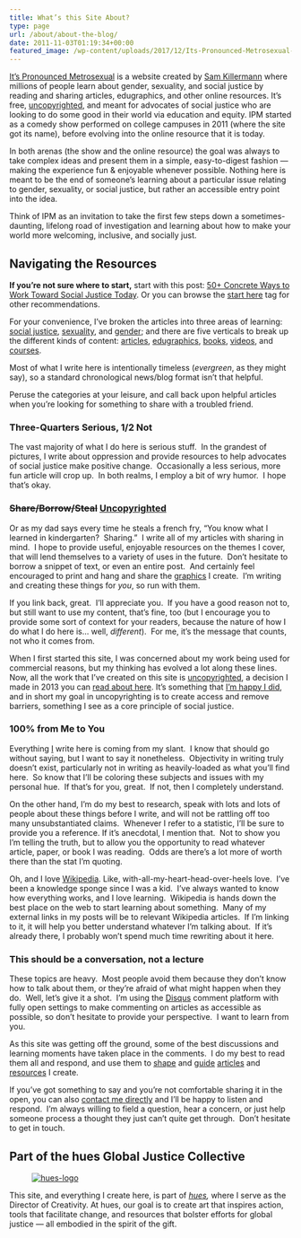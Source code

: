 ```yaml
---
title: What’s this Site About?
type: page
url: /about/about-the-blog/
date: 2011-11-03T01:19:34+00:00
featured_image: /wp-content/uploads/2017/12/Its-Pronounced-Metrosexual-Social-Card.png
---
```


[It’s Pronounced Metrosexual][1] is a website created by [Sam Killermann](/about/about-sam-killermann) where millions of people learn about gender, sexuality, and social justice by reading and sharing articles, edugraphics, and other online resources. It&#8217;s free, [uncopyrighted][2], and meant for advocates of social justice who are looking to do some good in their world via education and equity. IPM started as a comedy show performed on college campuses in 2011 (where the site got its name), before evolving into the online resource that it is today.

In both arenas (the show and the online resource) the goal was always to take complex ideas and present them in a simple, easy-to-digest fashion &#8212; making the experience fun & enjoyable whenever possible. Nothing here is meant to be the end of someone&#8217;s learning about a particular issue relating to gender, sexuality, or social justice, but rather an accessible entry point into the idea.

Think of IPM as an invitation to take the first few steps down a sometimes-daunting, lifelong road of investigation and learning about how to make your world more welcoming, inclusive, and socially just.

## Navigating the Resources

**If you&#8217;re not sure where to start,** start with this post: [50+ Concrete Ways to Work Toward Social Justice Today][4]. Or you can browse the [start here](/tags/start-here) tag for other recommendations.

For your convenience, I&#8217;ve broken the articles into three areas of learning: [social justice][6], [sexuality][7], and [gender][8]; and there are five verticals to break up the different kinds of content: [articles](/articles), [edugraphics][9], [books](/books/), [videos](/videos/), and [courses](/courses/).

Most of what I write here is intentionally timeless (_evergreen_, as they might say), so a standard chronological news/blog format isn&#8217;t that helpful. &nbsp;

Peruse the categories at your leisure, and call back upon helpful articles when you&#8217;re looking for something to share with a troubled friend.

<!-- ### Finding Articles by Social Share Popularity

As you browse the site, you might notice little badges I doodled with the share counts.

These counts show how many people have shared that thing across all the different social networks.&nbsp;You can also browse posts by their popularity, and share a&nbsp;<a rel="nofollow noopener" href="/tag/seedling/" target="_blank">Seedling</a>&nbsp;to help it break through that 1,000 share barrier, or keep adding drops to the ocean of shares of a <a rel="nofollow noopener" href="/tag/greatest-of-all-time" target="_blank">G.O.A.T.</a>

Below you can see what the badgest look like (click for big), and what they mean.

<div class="wp-block-image">
  <figure class="alignright is-resized"><a href="/popular"><img data-src="/wp-content/uploads/2018/10/ipm-social-share-badges-1024x1024.png" alt="it's pronounced metrosexual social share badges" class="wp-image-3398 lazy-load" width="512" height="512" data-srcset="/wp-content/uploads/2018/10/ipm-social-share-badges-1024x1024.png 1024w, /wp-content/uploads/2018/10/ipm-social-share-badges-150x150.png 150w, /wp-content/uploads/2018/10/ipm-social-share-badges-300x300.png 300w, /wp-content/uploads/2018/10/ipm-social-share-badges-768x768.png 768w, /wp-content/uploads/2018/10/ipm-social-share-badges.png 125w, /wp-content/uploads/2018/10/ipm-social-share-badges.png 1240w" sizes="(max-width: 512px) 100vw, 512px" /></a></figure>
</div>

<a rel="nofollow noopener" href="/tag/seedling/" target="_blank">Seedlings</a> are posts that are approaching (but not quite at) 1,000 social shares. <a rel="nofollow noopener" href="/tag/crowd-pleaser" target="_blank">Crowd-pleasers</a> have over 1K shares, and <a rel="nofollow noopener" href="/tag/sensation" target="_blank">Sensations</a>&nbsp;have almost 10K. <a rel="nofollow noopener" href="/tag/rising-star" target="_blank">Rising Stars</a> are posts with about 50,000 shares, while <a rel="nofollow noopener" href="/tag/bona-fide-hit" target="_blank">Bona Fide Hits</a> are nearing 100K. My <a rel="nofollow noopener" href="/tag/greatest-hits" target="_blank">Greatest Hits</a> have over 100,000 shares, and my <a rel="nofollow noopener" href="/tag/greatest-of-all-time" target="_blank">Greatest of All Time</a> are the very few posts who have HALF A MILLION SOCIAL SHARES WUT. -->

### Three-Quarters Serious, 1/2 Not

The vast majority of what I do here is serious stuff. &nbsp;In the grandest of pictures, I write about oppression and provide resources to help advocates of social justice make positive change. &nbsp;Occasionally a less serious, more fun article will crop up. &nbsp;In both realms, I employ a bit of wry humor. &nbsp;I hope that&#8217;s okay.

### <del>Share/Borrow/Steal</del> [Uncopyrighted][2]

Or as my dad says every time he steals a french fry, &#8220;You know what I learned in kindergarten? &nbsp;Sharing.&#8221; &nbsp;I write all of my articles with sharing in mind. &nbsp;I hope to provide useful, enjoyable resources on the themes I cover, that will lend themselves to a variety of uses in the future. &nbsp;Don&#8217;t hesitate to borrow a snippet of text, or even an entire post. &nbsp;And certainly feel encouraged to print and hang and share the [graphics][9] I create. &nbsp;I&#8217;m writing and creating these things for _you_, so run with them.

If you link back, great. &nbsp;I&#8217;ll appreciate you. &nbsp;If you have a good reason not to, but still want to use my content, that&#8217;s fine, too (but I encourage you to provide some sort of context for your readers, because the nature of how&nbsp;I do what I do here is&#8230; well, _different_). &nbsp;For me, it&#8217;s the message that counts, not who it comes from.
<!-- 
<del><strong>The big exception</strong>: it is not okay, unless <a title="Contact" href="/contact/">previously discussed</a>, to use my work for commercial purposes. &nbsp;I work countless hours with no pay to provide these resources for free, and I&#8217;ll expect the same of anyone who uses them. &nbsp;For example, please don&#8217;t print the graphics I&#8217;ve created and sell them without permission, and don&#8217;t include something I&#8217;ve created in book (ebook or otherwise) that you&#8217;re publishing for sale. &nbsp;Ask me about licensing first, pretty double super please.</del> -->

When I first started this site, I was concerned about my work being used for commercial reasons, but my thinking has evolved a lot along these lines. Now, all the work that I&#8217;ve created on this site is [uncopyrighted](/uncopyright/), a decision I made in 2013 you can [read about here][2]. It&#8217;s something that [I&#8217;m happy I did][11], and in short my goal in uncopyrighting is to create access and remove barriers, something I see as a core principle of social justice.

### 100% from Me to You

Everything [I][12] write here is coming from my slant. &nbsp;I know that should go without saying, but I want to say it nonetheless. &nbsp;Objectivity in writing truly doesn&#8217;t exist, particularly not in writing as heavily-loaded as what you&#8217;ll find here. &nbsp;So know that I&#8217;ll be coloring these subjects and issues with my personal hue. &nbsp;If that&#8217;s for you, great. &nbsp;If not, then I completely understand.

On the other hand, I&#8217;m do my best to research, speak with lots and lots of people about these things before I write, and will not be rattling off too many unsubstantiated claims. &nbsp;Whenever I refer to a statistic, I&#8217;ll be sure to provide you a reference. If it&#8217;s anecdotal, I mention that.&nbsp; Not to show you I&#8217;m telling the truth, but to allow you the opportunity to read whatever article, paper, or book I was reading. &nbsp;Odds are there&#8217;s a lot more of worth there than the stat I&#8217;m quoting.

Oh, and I love <a title="Wiki: Wikipedia" href="http://wikipedia.org" target="_blank" rel="noopener">Wikipedia</a>. Like, with-all-my-heart-head-over-heels love. &nbsp;I&#8217;ve been a knowledge&nbsp;sponge&nbsp;since I was a kid. &nbsp;I&#8217;ve always wanted to know how everything works, and I love learning. &nbsp;Wikipedia is hands down the best place on the web to start learning about something. &nbsp;Many of my external links in my posts will be to relevant Wikipedia articles. &nbsp;If I&#8217;m linking to it, it will help you better understand whatever I&#8217;m talking about. &nbsp;If it&#8217;s already there, I probably won&#8217;t spend much time rewriting about it here.

### This should be a conversation, not a lecture

These topics are heavy. &nbsp;Most people avoid them because they don&#8217;t know how to talk about them, or they&#8217;re afraid of what might happen when they do. &nbsp;Well, let&#8217;s give it a shot. &nbsp;I&#8217;m using the <a title="Disqus Comments" href="http://disqus.com" target="_blank" rel="noopener">Disqus</a> comment platform with fully open settings to make commenting on articles as accessible as possible, so don&#8217;t hesitate to provide your perspective. &nbsp;I want to learn from you.

As this site was getting off the ground, some of the best discussions and learning moments have taken place in the comments. &nbsp;I do my best to read them all and respond, and use them to [shape][13] and [guide][14] [articles][15]&nbsp;and [resources][16] I create.

If you&#8217;ve got something to say and you&#8217;re not comfortable sharing it in the open, you can also [contact me directly][17] and I&#8217;ll be happy to listen and respond. &nbsp;I&#8217;m always willing to field a question, hear a concern, or just help someone process a thought they just can&#8217;t quite get through. &nbsp;Don&#8217;t hesitate to get in touch.

## Part of the hues Global Justice Collective

<div class="wp-block-image">
  <figure class="alignright"><a href="http://hues.xyz"><img data-src="/wp-content/uploads/2011/11/hues-logo-300x84.png" alt="hues-logo" class="wp-image-2994 lazy-load" data-srcset="/wp-content/uploads/2011/11/hues-logo-300x84.png 300w, /wp-content/uploads/2011/11/hues-logo-768x216.png 768w, /wp-content/uploads/2011/11/hues-logo.png 972w" sizes="(max-width: 300px) 100vw, 300px" /></a></figure>
</div>

This site, and everything I create here, is part of _[hues][18],_ where&nbsp;I serve as the Director of Creativity. At hues, our goal is to create art that inspires action, tools that facilitate change, and resources that bolster efforts for global justice &#8212; all embodied in the spirit of the gift.

 [1]: /
 [2]: /2013/11/uncopyright/
 [3]: /a-show-about-snap-judgments-identity-and-oppression/
 [4]: /2012/11/things-you-can-do-today-for-social-justice/ "50+ Concrete Things you can do for social justice today"
 [5]: /popular/
 [6]: /category/social-justice/ "Social Justice Articles"
 [7]: /category/sexuality/ "Sexuality Articles"
 [8]: /category/gender/ "Gender Articles"
 [9]: /edugraphics/ "Edugraphics"
 [10]: /category/op-ed/ "Opinion Editorial"
 [11]: /2014/12/uncopyright-reflection/
 [12]: /about-sam/ "Sam Killermann, Metrosexual Male for Hire"
 [13]: /2011/11/list-of-cisgender-privileges/ "30+ Examples of Cisgender Privilege"
 [14]: /2012/01/29-examples-of-heterosexual-privilege/ "30+ Examples of Heterosexual Privilege in the US"
 [15]: /2012/04/list-of-ways-to-make-world-trans-friendl/ "5+ Ways to Make Our World More Trans-Friendly"
 [16]: /2012/02/improving-the-genderbread-person-i-need-your-help/ "Improving the Genderbread Person: I need YOUR help"
 [17]: /contact/ "Contact"
 [18]: http://hues.xyz